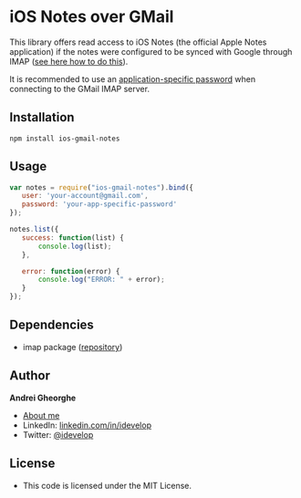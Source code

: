 iOS Notes over GMail
====================

This library offers read access to iOS Notes (the official Apple Notes application) if the notes were configured to be synced with Google through IMAP ([see here how to do this](http://googlesystem.blogspot.ro/2010/06/save-iphone-notes-to-gmail-account.html)).

It is recommended to use an [application-specific password](http://support.google.com/accounts/bin/answer.py?hl=en&answer=185833) when connecting to the GMail IMAP server.

## Installation

`npm install ios-gmail-notes`

## Usage

 ```javascript
var notes = require("ios-gmail-notes").bind({
	user: 'your-account@gmail.com',
	password: 'your-app-specific-password'
});

notes.list({
	success: function(list) {
		console.log(list);
	},

	error: function(error) {
		console.log("ERROR: " + error);
	}
});
```

## Dependencies

* imap package ([repository](https://github.com/mscdex/node-imap))

## Author

**Andrei Gheorghe**

* [About me](http://idevelop.github.com)
* LinkedIn: [linkedin.com/in/idevelop](http://www.linkedin.com/in/idevelop)
* Twitter: [@idevelop](http://twitter.com/idevelop)

## License

- This code is licensed under the MIT License.
